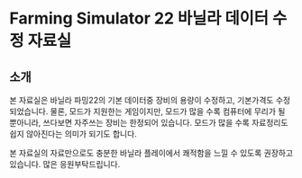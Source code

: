 # Farming Simulator 22 바닐라 데이터 수정 자료실
## 소개
본 자료실은 바닐라 파밍22의 기본 데이터중 장비의 용량이 수정하고, 기본가격도 수정되었습니다.
물론, 모드가 지원한는 게임이지만, 모드가 많을 수록 컴퓨터에 무리가 될 뿐아니라, 쓰다보면 자주쓰는 장비는 한정되어 있습니다.
모드가 많을 수록 자료정리도 쉽지 않아진다는 의미가 되기도 합니다.

본 자료실의 자료만으로도 충분한 바닐라 플레이에서 쾌적함을 느낄 수 있도록 권장하고 있습니다. 많은 응원부탁드립니다.
